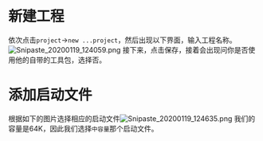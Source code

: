# 新建工程
  依次点击```project```->```new ...project```，然后出现以下界面，输入工程名称。![Snipaste_20200119_124059.png](0)
接下来，点击保存，接着会出现问你是否使用他的自带的工具包，选择否。
# 添加启动文件
根据如下的图片选择相应的启动文件![Snipaste_20200119_124635.png](1)
我们的容量是64K，因此我们选择```中容量```那个启动文件。
